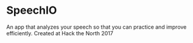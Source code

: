 # SpeechIO
An app that analyzes your speech so that you can practice and improve efficiently. Created at Hack the North 2017
